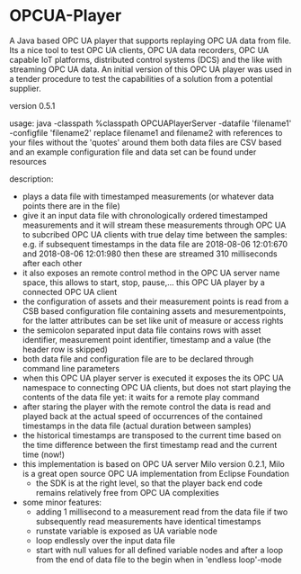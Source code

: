 # OPCUA-Player
A Java based OPC UA player that supports replaying OPC UA data from file.
Its a nice tool to test OPC UA clients, OPC UA data recorders, OPC UA capable IoT platforms, distributed control systems (DCS) and the like with streaming OPC UA data. An initial version of this OPC UA player was used in a tender procedure to test the capabilities of a solution from a potential supplier.

version 0.5.1

usage: java -classpath %classpath OPCUAPlayerServer -datafile 'filename1' -configfile 'filename2'
  replace filename1 and filename2 with references to your files without the 'quotes' around them
  both data files are CSV based and an example configuration file and data set can be found under resources

description:
- plays a data file with timestamped measurements (or whatever data points there are in the file) 
- give it an input data file with chronologically ordered timestamped measurements and 
  it will stream these measurements through OPC UA to subcribed OPC UA clients with 
  true delay time between the samples: e.g. if subsequent timestamps in the data file are 2018-08-06 12:01:670 
  and 2018-08-06 12:01:980 then these are streamed 310 milliseconds after each other
- it also exposes an remote control method in the OPC UA server name space, this allows to start, 
  stop, pause,... this OPC UA player by a connected OPC UA client
- the configuration of assets and their measurement points is read from a CSB based configuration file 
  containing assets and mesurementpoints, for the latter attributes can be set like unit of measure or access rights
- the semicolon separated input data file contains rows with asset identifier, 
  measurement point identifier, timestamp and a value (the header row is skipped)
- both data file and configuration file are to be declared through command line parameters
- when this OPC UA player server  is executed it exposes the its OPC UA namespace to connecting OPC UA clients,
  but does not start playing the contents of the data file yet: it waits for a remote play command
- after staring the player with the remote control the data is read and played back at the 
  actual speed of occurrences of the contained timestamps in the data file (actual duration between samples)
- the historical timestamps are transposed to the current time based on the time 
  difference between the first timestamp read and the current time (now!)
- this implementation is based on OPC UA server Milo version 0.2.1, Milo is a great 
  open source OPC UA implementation from Eclipse Foundation
    - the SDK is at the right level, so that the player back end code remains 
      relatively free from OPC UA complexities
- some minor features:
    - adding 1 millisecond to a measurement read from the data file if two subsequently 
      read measurements have identical timestamps
    - runstate variable is exposed as UA variable node
    - loop endlessly over the input data file
    - start with null values for all defined variable nodes and after a loop from 
      the end of data file to the begin when in 'endless loop'-mode
